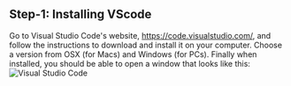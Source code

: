 ## Step-1: Installing VScode
Go to Visual Studio Code's website, https://code.visualstudio.com/, and follow the instructions to download and install it on your computer. 
Choose a version from OSX (for Macs) and Windows (for PCs). Finally when installed, you should be able to open a window that looks like this:
![Visual Studio Code](vs)

